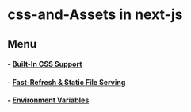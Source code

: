 # css-and-Assets in next-js

## Menu
  #### - [Built-In CSS Support](./css.md)
  #### - [Fast-Refresh & Static File Serving ](./Fast-Refresh%20%26%20Static%20File.md)
  #### - [Environment Variables](./Environment-Variables.md)

